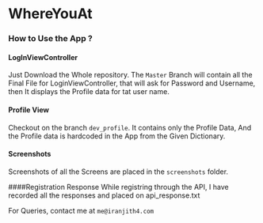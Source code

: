 # WhereYouAt

### How to Use the App ?

#### LogInViewController
Just Download the Whole repository. 
The `Master` Branch will contain all the Final File for LoginViewController, that will ask for Password and Username, then It displays the Profile data for tat user name.

#### Profile View
Checkout on the branch `dev_profile`. It contains only the Profile Data, And the Profile data is hardcoded in the App from the Given Dictionary.

#### Screenshots
Screenshots of all the Screens are placed in the `screenshots` folder.

####Registration Response
While registring through the API, I have recorded all the responses and placed on api_response.txt

For Queries, contact me at `me@iranjith4.com`

